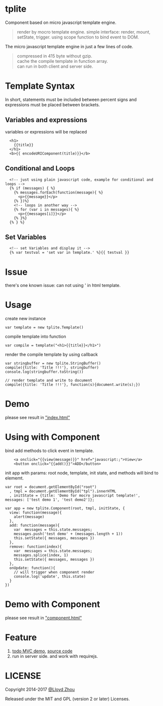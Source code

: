 # tplite

Component based on micro javascript template engine.
> render by mocro template engine.
> simple interface: render, mount, setState, trigger.
> using scope function to bind event to DOM.


The micro javascript template engine in just a few lines of code.
> compressed in 415 byte without gzip.  
> cache the compile template in function array.  
> can run in both client and server side.  

# Template Syntax

In short, statements must be included between percent signs and expressions must be placed between brackets.

## Variables and expressions

variables or expressions will be replaced

      <h1>
        {{title}}
      </h1>
      <b>{{ encodeURIComponent(title)}}</b>

## Conditional and Loops

      <!-- just using plain javascript code, example for conditional and loops -->
      {% if (messages) { %}
        {% messages.forEach(function(message){ %}
          <p>{{message}}</p>
        {% })%}
        <!-- loops in another way -->
        {% for (var i in messages){ %}
          <p>{{messages[i]}}</p>
        {% }%}
      {% } %}

## Set Variables

      <!-- set Variables and display it -->
      {% var testval = 'set var in template.' %}{{ testval }}

# Issue
there's one known issue: 
can not using ' in html template.

# Usage

create new instance

    var template = new tplite.Template()

compile template into function

    var compile = template("<h1>{{title}}</h1>")

render the compile template by using callback

    var stringbuffer = new tplite.StringBuffer()
    compile({title: 'Title !!!'}, stringbuffer)
    console.log(stringbuffer.toString())

    // render template and write to document
    compile({title: 'Title !!!'}, function(s){document.write(s);})

# Demo 

please see result in ["index.html"](index.html)


# Using with Component

bind add methods to click event in template.

```
    <a onclick="{{view(message)}}" href="javascript:;">View</a>
    <button onclick="{{add()}}">ADD</button>
```

init app with params: root node, template, init state, and methods will bind to elememt.

    var root = document.getElementById("root")
      , tmpl = document.getElementById("tpl").innerHTML
      , initState = {title: 'Demo for mocro javascript template!', messages: ['test demo 1', 'test demo2']};

    var app = new tplite.Component(root, tmpl, initState, {
      view: function(message){
        alert(message)
      },
      add: function(message){
        var  messages = this.state.messages;
        messages.push('test demo' + (messages.length + 1))
        this.setState({ messages, messages })
      },
      remove: function(index){
        var  messages = this.state.messages;
        messages.splice(index, 1)
        this.setState({ messages, messages })
      },
      onUpdate: function(){
        // will trigger when component render
        console.log('update', this.state)
      }
    })


# Demo with Component

please see result in ["component.html"](component.html)


# Feature

1. [todo MVC demo](https://lloydzhou.github.io/tplite/), [source code](https://github.com/lloydzhou/todomvc/tree/master/examples/tplite)
2. run in server side. and work with requirejs.


# LICENSE

Copyright 2014-2017 [@Lloyd Zhou](https://github.com/lloydzhou)

Released under the MIT and GPL (version 2 or later) Licenses.

